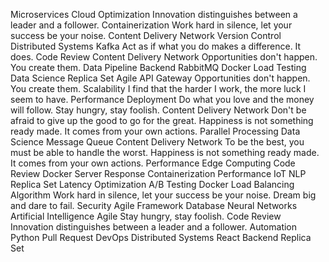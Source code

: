 Microservices Cloud Optimization Innovation distinguishes between a leader and a follower. Containerization Work hard in silence, let your success be your noise. Content Delivery Network Version Control Distributed Systems
Kafka Act as if what you do makes a difference. It does. Code Review Content Delivery Network Opportunities don't happen. You create them.
Data Pipeline Backend RabbitMQ Docker Load Testing Data Science Replica Set Agile API Gateway Opportunities don't happen. You create them.
Scalability I find that the harder I work, the more luck I seem to have. Performance Deployment Do what you love and the money will follow. Stay hungry, stay foolish. Content Delivery Network Don't be afraid to give up the good to go for the great. Happiness is not something ready made. It comes from your own actions.
Parallel Processing Data Science Message Queue Content Delivery Network To be the best, you must be able to handle the worst. Happiness is not something ready made. It comes from your own actions. Performance Edge Computing Code Review Docker
Server Response Containerization Performance IoT NLP Replica Set Latency Optimization A/B Testing Docker Load Balancing Algorithm
Work hard in silence, let your success be your noise. Dream big and dare to fail. Security Agile Framework Database
Neural Networks Artificial Intelligence Agile Stay hungry, stay foolish. Code Review Innovation distinguishes between a leader and a follower. Automation Python Pull Request DevOps Distributed Systems React Backend Replica Set
